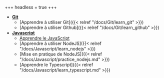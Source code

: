 +++
headless = true
+++

- **[Git]()**
  - [Apprendre à utiliser Git]({{< relref "/docs/Git/learn_git" >}})
  - [Apprendre à utiliser Github]({{< relref "/docs/Git/learn_github" >}})
- **[Javascript]()**
	- [Apprendre le JavaScript](https://developer.mozilla.org/fr/docs/Web/JavaScript/Guide)
	- [Apprendre à utiliser NodeJS]({{< relref "/docs/Javascript/learn_nodejs" >}})
	- [Mise en pratique de NodeJS]({{< relref  "/docs/Javascript/practice_nodejs.md" >}})
	- [Apprendre le Typescript]({{< relref "/docs/Javascript/learn_typescript.md" >}})
